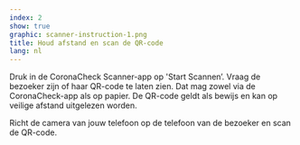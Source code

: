 ```yaml
---
index: 2
show: true
graphic: scanner-instruction-1.png
title: Houd afstand en scan de QR-code
lang: nl
---
```

Druk in de CoronaCheck Scanner-app op 'Start Scannen’. Vraag de bezoeker zijn of haar QR-code te laten zien. Dat mag zowel via de CoronaCheck-app als op papier. De QR-code geldt als bewijs en kan op veilige afstand uitgelezen worden.

Richt de camera van jouw telefoon op de telefoon van de bezoeker en scan de QR-code.
